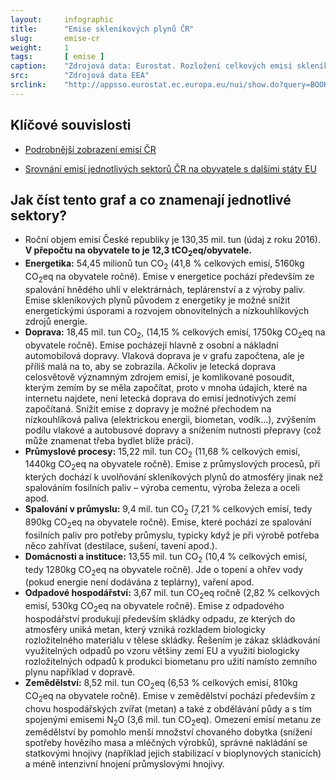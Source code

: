 ```yaml
---
layout:     infographic
title:      "Emise skleníkových plynů ČR"
slug:       emise-cr
weight:     1
tags:       [ emise ]
caption:    "Zdrojová data: Eurostat. Rozložení celkových emisí skleníkových plynů (v tunách CO<sub>2</sub> ekvivalentu) v ČR za jeden rok v jednotlivých sektorech lidské činnosti. Roční objem emisí České republiky je 130,35 mil. tun (údaj z roku 2016). V přepočtu na obyvatele to je 12,3 tCO<sub>2</sub>eq/obyvatele."
src:	    "Zdrojová data EEA"
srclink:    "http://appsso.eurostat.ec.europa.eu/nui/show.do?query=BOOKMARK_DS-089165_QID_20FB36E9_UID_-3F171EB0&layout=GEO,L,X,0;AIREMSECT,B,Y,0;UNIT,L,Z,0;AIRPOL,L,Z,1;TIME,C,Z,2;INDICATORS,C,Z,3;&zSelection=DS-089165INDICATORS,OBS_FLAG;DS-089165TIME,2016;DS-089165UNIT,MIO_T;DS-089165AIRPOL,GHG;&rankName1=UNIT_1_2_-1_2&rankName2=AIRPOL_1_2_-1_2&rankName3=INDICATORS_1_2_-1_2&rankName4=TIME_1_0_0_0&rankName5=GEO_1_2_0_0&rankName6=AIREMSECT_1_2_0_1&rStp=&cStp=&rDCh=&cDCh=&rDM=true&cDM=true&footnes=false&empty=false&wai=false&time_mode=NONE&time_most_recent=false&lang=EN&cfo=%23%23%23.%23%23%23%2C%23%23%23"
---
```


## Klíčové souvislosti 

- [Podrobnější zobrazení emisí ČR](https://faktaoklimatu.cz/infografiky/emise-cr-detail) 
<!-- Srovnání emisí států EU viz graf FIXME -->
<!-- Srovnání emisí na obyvatele pro státy EU FIXME-->
- [Srovnání emisí jednotlivých sektorů ČR na obyvatele s dalšími státy EU](https://faktaoklimatu.cz/infografiky/emise-srovnani) 

## Jak číst tento graf a co znamenají jednotlivé sektory?

- Roční objem emisí České republiky je 130,35 mil. tun (údaj z roku 2016). __V přepočtu na obyvatele to je 12,3 tCO<sub>2</sub>eq/obyvatele.__ 
- __Energetika:__ 54,45 milionů tun CO<sub>2</sub> (41,8 % celkových emisí, 5160kg CO<sub>2</sub>eq na obyvatele ročně). Emise v energetice pochází především ze spalování hnědého uhlí v elektrárnách,  teplárenství a z výroby paliv. Emise skleníkových plynů původem z energetiky je možné snížit energetickými úsporami a rozvojem obnovitelných a nízkouhlíkových zdrojů energie.
- __Doprava:__ 18,45 mil. tun CO<sub>2</sub>, (14,15 % celkových emisí, 1750kg CO<sub>2</sub>eq na obyvatele ročně). Emise pocházejí hlavně z osobní a nákladní automobilová dopravy. Vlaková doprava je v grafu započtena, ale je příliš malá na to, aby se zobrazila. Ačkoliv je letecká doprava celosvětově významným zdrojem emisí, je komlikované posoudit, kterým zemím by se měla započítat, proto v mnoha údajích, které na internetu najdete, není letecká doprava do emisí jednotivých zemí započítaná. Snížit emise z dopravy je možné přechodem na nízkouhlíková paliva (elektrickou energii, biometan, vodík...), zvýšením podílu vlakové a autobusové dopravy a snížením nutnosti přepravy (což může znamenat třeba bydlet blíže práci). 
- __Průmyslové procesy:__ 15,22 mil. tun CO<sub>2</sub> (11,68 % celkových emisí, 1440kg CO<sub>2</sub>eq na obyvatele ročně). Emise z průmyslových procesů, při kterých dochází k uvolňování skleníkových plynů do atmosféry jinak než spalováním fosilních paliv &ndash; výroba cementu, výroba železa a oceli apod. 
- __Spalování v průmyslu:__ 9,4 mil. tun CO<sub>2</sub> (7,21 % celkových emisí, tedy 890kg CO<sub>2</sub>eq na obyvatele ročně). Emise, které pochází ze spalování fosilních paliv pro potřeby průmyslu, typicky když je při výrobě potřeba něco zahřívat (destilace, sušení, tavení apod.).
- __Domácnosti a instituce:__ 13,55 mil. tun CO<sub>2</sub> (10,4 % celkových emisí, tedy 1280kg CO<sub>2</sub>eq na obyvatele ročně). Jde o topení a ohřev vody (pokud energie není dodávána z teplárny), vaření apod.
- __Odpadové hospodářství:__ 3,67 mil. tun CO<sub>2</sub>eq ročně (2,82 % celkových emisí, 530kg CO<sub>2</sub>eq na obyvatele ročně). Emise z odpadového hospodářství produkují především skládky odpadu, ze kterých do atmosféry uniká metan, který vzniká rozkladem biologicky rozložitelného materiálu v tělese skládky. Řešením je zákaz skládkování využitelných odpadů po vzoru většiny zemí EU a využití biologicky rozložitelných odpadů k produkci biometanu pro užití namísto zemního plynu například v dopravě.
- __Zemědělství:__ 8,52 mil. tun CO<sub>2</sub>eq (6,53 % celkových emisí, 810kg CO<sub>2</sub>eq na obyvatele ročně). Emise v zemědělství pochází především z chovu hospodářských zvířat (metan) a také z obdělávání půdy a s tím spojenými emisemi N<sub>2</sub>O (3,6 mil. tun CO<sub>2</sub>eq). Omezení emisí metanu ze zemědělství by pomohlo menší množství chovaného dobytka (snížení spotřeby hovězího masa a mléčných výrobků), správné nakládání se statkovými hnojivy (například jejich stabilizací v bioplynových stanicích) a méně intenzivní hnojení průmyslovými hnojivy.





<!-- ### Je 130 Mt CO<sub>2</sub> málo, nebo moc?
Je to __příliš mnoho__. Na to, abychom udrželi globální nárust průměrných teplot v přijatelné úrovni (tj. cca 1,5°C viz viz [FIXME odkaz na jinou infografiku](http://fix.me)), potřebujeme snížit emise na nulu (!) Nulové emise jsou možné díky tomu, že krom emitentů skleníkových plynů existují také jejich pohlcovače (způsobující úbytek) - např. lesy.
### Jak jsme na tom v porovnání s jinými státy světa?
Nejsme na tom moc dobře - v rámci světa jsme FIXME-tý největší znečišťovatel. Pro rychlé zorientování se:
- Indie cca FIXME Mt
- Švédsko cca FIXME Mt
- Čína cca FIXME Mt
- ČR cca FIXME Mt
- USA cca FIXME Mt
Asi nepřekvapí, že jsme větší znečišťovatelé než např. Německo, Francie či Švédsko. Bohužel ale, máme taky vyšší emise než třeba Polsko, Maďarsko či Slovensko.
### Co s tím můžu jako jednotlivec dělat? Na co se zaměřit?
Je zřejmé, že nemáme jako jednotlivci stejný vliv a možnosti věci měnit ve všech oblastech - měnit průmyslové procesy a spalování jako jednotlivec můžu těžko. Naproti tomu, zvolit si pro svou cestu ekologický způsob přepravy (tedy neletět), zateplit dům, změnit dodavatele elektřiny či výrazně omezit konzumaci masa mohu poměrně snadno, a taky celkem rychle.
### Na to jsem krátký - není to spíš o politice a zákonech?
Na množství emisí má každý z nás přímý vliv, svým chováním jejich množství můžeme výrazně ovlivnit - viz předchozí otázka. Nicméně, v sektorech jako je např. výroba elektřiny a energetický mix je třeba politického tlaku a úprav zákonů a nařízení. Tyto sektory tedy jako občan můžu výrazně ovlivnit ve volbách - jakou prioritu dává mnou podporovaný politický subjekt tématu klimatické krize? Jaké environmentální body má ve svém volebním programu?
### Kde je největší potenciál na snížení a v jakém časovém horizontu?
FIXME
### Kolik je FIXME Mt CO<sub>2</sub>?
FIXME Mt CO<sub>2</sub> si můžete představit např. jako:
- FIXME zaplněných plaveckých bazénů
- FIXME leteckých balónů
- FIXME...
## Detailní rozbor a další informace ke grafu
## Další odkazy-->
<!--* [Example.com](https://example.com) toto je příklad odkazu -->

